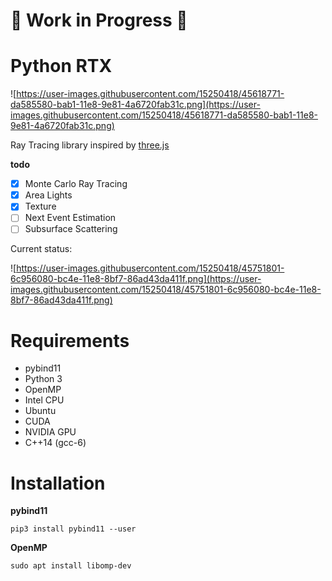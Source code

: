 # :construction: Work in Progress :construction:
# Python RTX

![https://user-images.githubusercontent.com/15250418/45618771-da585580-bab1-11e8-9e81-4a6720fab31c.png](https://user-images.githubusercontent.com/15250418/45618771-da585580-bab1-11e8-9e81-4a6720fab31c.png)

Ray Tracing library inspired by [three.js](https://github.com/mrdoob/three.js/)

**todo**

- [x] Monte Carlo Ray Tracing
- [x] Area Lights
- [x] Texture
- [ ] Next Event Estimation
- [ ] Subsurface Scattering

 Current status:

 ![https://user-images.githubusercontent.com/15250418/45751801-6c956080-bc4e-11e8-8bf7-86ad43da411f.png](https://user-images.githubusercontent.com/15250418/45751801-6c956080-bc4e-11e8-8bf7-86ad43da411f.png)


# Requirements

- pybind11
- Python 3
- OpenMP
- Intel CPU
- Ubuntu
- CUDA
- NVIDIA GPU
- C++14 (gcc-6)

# Installation

**pybind11**

```
pip3 install pybind11 --user
```

**OpenMP**

```
sudo apt install libomp-dev
```